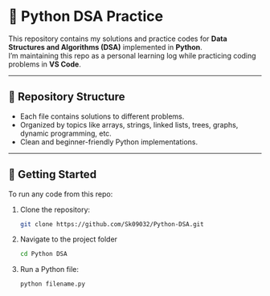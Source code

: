 # 🐍 Python DSA Practice

This repository contains my solutions and practice codes for **Data Structures and Algorithms (DSA)** implemented in **Python**.  
I’m maintaining this repo as a personal learning log while practicing coding problems in **VS Code**.

---

## 📂 Repository Structure
- Each file contains solutions to different problems.
- Organized by topics like arrays, strings, linked lists, trees, graphs, dynamic programming, etc.
- Clean and beginner-friendly Python implementations.


---

## 🚀 Getting Started
To run any code from this repo:

1. Clone the repository:
   ```bash
   git clone https://github.com/Sk09032/Python-DSA.git

   
2. Navigate to the project folder
    ```bash
    cd Python DSA

3. Run a Python file:

    ```bash
    python filename.py